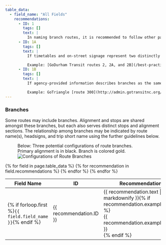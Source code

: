 ```yaml
---
table_data:
  - field_name: "All Fields"
    recommendations:
      - ID: 1
        tags: []
        text: |
          In naming branch routes, it is recommended to follow other passenger information materials. Below are descriptions and examples of two cases: <!-- (97) -->
      - ID: 1A
        tags: []
        text: |
          If timetables and on-street signage represent two distinctly named routes (e.g. 1A and 1B), then present this as such in the GTFS, using the `route_short_name` and/or `route_long_name` fields. <!-- (97A) -->

          Example: [GoDurham Transit routes 2, 2A, and 2B](/best-practices/branch-example-godurham) demonstrate branched routes with deviations and extensions.
      - ID: 1B
        tags: []
        text: |
          If agency-provided information describes branches as the same named route, then utilize the `trips.trip_headsign`, `stop_times.stop_headsign`, and/or `trips.trip_short_name` fields. <!-- (97B) -->

          Example: GoTriangle [route 300](http://admin.gotransitnc.org/sites/default/files/maps-and-schedules/gotriangle/RoutesAndSchedules-1561.pdf) travels to different locations depending on the time of day. During peak commuter hours extra legs are added onto the standard route to accommodate workers entering and leaving the city.
---
```

### Branches

Some routes may include branches. Alignment and stops are shared amongst these branches, but each also serves distinct stops and alignment sections. The relationship among branches may be indicated by route name(s), headsigns, and trip short name using the further guidelines below.

<figure id="branching-fig">
<figcaption>Below: Three potential configurations of route branches. Primary alignment is in black. Branch is colored gold.</figcaption>
  <img src="{{ "/best-practices/images/branching.svg" | prepend: site.baseurl }}" alt="Configurations of Route Branches">
</figure>

<div class="table-wrapper">
  <table class="recommendation">
    <thead>
      <tr>
        <th>Field Name</th>
        <th>ID</th>
        <th>Recommendation</th>
      </tr>
    </thead>
    <tbody>
    {% for field in page.table_data %}
      {% for recommendation in field.recommendations %}
      <tr id="{{ page.slug }}_{{ recommendation.ID }}" class="anchor-row{% if forloop.first %} field-row{% endif %}{% for tag in recommendation.tags %} {{ tag }}{% endfor %}">
        <td>{% if forloop.first %}<code>{{ field.field_name }}</code>{% endif %}</td>
        <td><div class="anchor-node"><p>{{ recommendation.ID }}</p><a class="anchor-link" href="#{{ page.slug }}_{{ recommendation.ID }}"><i class="fa fa-link" aria-hidden="true"></i></a></div></td>
        <td>{{ recommendation.text | markdownify }}{% if recommendation.example_table %}<div class="table-wrapper">{{ recommendation.example_table }}</div>{% endif %}</td>
      </tr>
      {% endfor %}
    {% endfor %}
    </tbody>
  </table>
</div>
